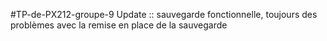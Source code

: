 #TP-de-PX212-groupe-9
 Update :: sauvegarde fonctionnelle, toujours des problèmes avec la remise en place de la sauvegarde 

